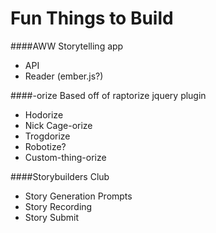 Fun Things to Build
===============

####AWW
Storytelling app
* API
* Reader (ember.js?)

####-orize
Based off of raptorize jquery plugin
* Hodorize
* Nick Cage-orize
* Trogdorize
* Robotize?
* Custom-thing-orize

####Storybuilders Club
* Story Generation Prompts
* Story Recording 
* Story Submit

